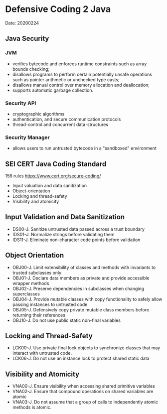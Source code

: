 # Defensive Coding 2 Java
Date: 20200224

## Java Security
### JVM
* verifies bytecode and enforces runtime constraints such as array bounds checking;
* disallows programs to perform certain potentially unsafe operations such as pointer arithmetic or unchecked type casts;
* disallows manual control over memory allocation and deallocation;
* supports automatic garbage collection.
### Security API
* cryptographic algorithms
* authentication, and secure communication protocols
* thread-control and concurrent data-structures
### Security Manager
* allows users to run untrusted bytecode in a "sandboxed" environment

## SEI CERT Java Coding Standard
156 rules
https://www.cert.org/secure-coding/

* Input valuation and data sanitization
* Object-orientation
* Locking and thread-safety
* Visibility and atomicity
 
## Input Validation and Data Sanitization
* DS00-J. Sanitize untrusted data passed across a trust boundary
* IDS01-J. Normalize strings before validating them
* IDS11-J. Eliminate non-character code points before validation

## Object Orientation
* OBJ00-J. Limit extensibility of classes and methods with invariants to trusted subclasses only
* OBJ01-J. Declare data members as private and provide accessible wrapper methods
* OBJ02-J. Preserve dependencies in subclasses when changing superclasses
* OBJ04-J. Provide mutable classes with copy functionality to safely allow passing instances to untrusted code
* OBJ05-J. Defensively copy private mutable class members before returning their references
* OBJ10-J. Do not use public static non-final variables
 
## Locking and Thread-Safety
* LCK00-J. Use private final lock objects to synchronize classes that may interact with untrusted code.
* LCK06-J. Do not use an instance lock to protect shared static data

##  Visibility and Atomicity
* VNA00-J. Ensure visibility when accessing shared primitive variables
* VNA02-J. Ensure that compound operations on shared variables are atomic
* VNA03-J. Do not assume that a group of calls to independently atomic methods is atomic.
 
 
